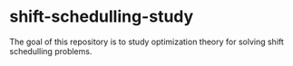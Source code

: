 # shift-schedulling-study
The goal of this repository is to study optimization theory for solving shift schedulling problems.
